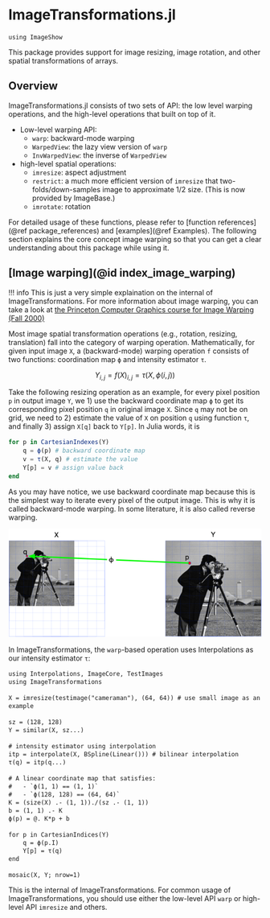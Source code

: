 # ImageTransformations.jl

```@setup overview
using ImageShow
```

This package provides support for image resizing, image rotation, and
other spatial transformations of arrays.

## Overview

ImageTransformations.jl consists of two sets of API: the low level warping operations, and the high-level operations that built on top of it.

- Low-level warping API:
  - `warp`: backward-mode warping
  - `WarpedView`: the lazy view version of `warp`
  - `InvWarpedView`: the inverse of `WarpedView`
- high-level spatial operations:
  - `imresize`: aspect adjustment
  - `restrict`: a much more efficient version of `imresize` that two-folds/down-samples image to approximate 1/2 size. (This is now provided by ImageBase.)
  - `imrotate`: rotation

For detailed usage of these functions, please refer to [function references](@ref package_references) and [examples](@ref Examples). The following section explains
the core concept image warping so that you can get a clear understanding about
this package while using it.

## [Image warping](@id index_image_warping)

!!! info
    This is just a very simple explaination on the internal of ImageTransformations. For more information about image warping, you can take a look at [the Princeton Computer Graphics course for Image Warping (Fall 2000)](https://www.cs.princeton.edu/courses/archive/fall00/cs426/lectures/warp/warp.pdf)

Most image spatial transformation operations (e.g., rotation, resizing, translation) fall into the category of warping operation. Mathematically, for given input image `X`, a (backward-mode) warping operation `f` consists of two functions: coordination map `ϕ` and intensity estimator `τ`.

```math
Y_{i,j} = f(X)_{i, j} = τ(X, ϕ(i, j))
```

Take the following resizing operation as an example, for every pixel position `p` in output image `Y`, we 1) use the backward coordinate map `ϕ` to get its corresponding pixel position `q` in original image `X`. Since `q` may not be on grid, we need to 2) estimate the value of `X` on position `q` using function `τ`, and finally 3) assign `X[q]` back to `Y[p]`. In Julia words, it is

```julia
for p in CartesianIndexes(Y)
    q = ϕ(p) # backward coordinate map
    v = τ(X, q) # estimate the value
    Y[p] = v # assign value back
end
```

As you may have notice, we use backward coordinate map because this is the simplest way to iterate every pixel of the output image. This is why it is called backward-mode warping. In some literature, it is also called reverse warping.

![warp resize demo](assets/warp_resize.png)

In ImageTransformations, the `warp`-based operation uses Interpolations as our intensity estimator `τ`:

```@example overview
using Interpolations, ImageCore, TestImages
using ImageTransformations

X = imresize(testimage("cameraman"), (64, 64)) # use small image as an example

sz = (128, 128)
Y = similar(X, sz...)

# intensity estimator using interpolation
itp = interpolate(X, BSpline(Linear())) # bilinear interpolation
τ(q) = itp(q...)

# A linear coordinate map that satisfies:
#   - `ϕ(1, 1) == (1, 1)`
#   - `ϕ(128, 128) == (64, 64)`
K = (size(X) .- (1, 1))./(sz .- (1, 1))
b = (1, 1) .- K
ϕ(p) = @. K*p + b

for p in CartesianIndices(Y)
    q = ϕ(p.I)
    Y[p] = τ(q)
end

mosaic(X, Y; nrow=1)
```

This is the internal of ImageTransformations. For common usage of ImageTransformations, you should use either the low-level API `warp` or
high-level API `imresize` and others.
